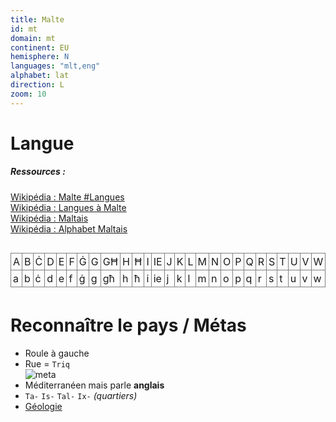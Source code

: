 ```yaml
---
title: Malte
id: mt
domain: mt
continent: EU
hemisphere: N
languages: "mlt,eng"
alphabet: lat
direction: L
zoom: 10
---
```


# Langue

##### Ressources :

[Wikipédia : Malte #Langues](https://fr.wikipedia.org/wiki/Malte#Langues)  
[Wikipédia : Langues à Malte](https://fr.wikipedia.org/wiki/Langues_%C3%A0_Malte)  
[Wikipédia : Maltais](https://fr.wikipedia.org/wiki/Maltais)  
[Wikipédia : Alphabet Maltais](https://fr.wikipedia.org/wiki/Alphabet_maltais)

<table style="overflow-x: auto; max-width: 100%; display: inline-block; margin-bottom: 5px;">
<tbody><tr>
<td>A</td>
<td>B</td>
<td>Ċ</td>
<td>D</td>
<td>E</td>
<td>F</td>
<td>Ġ</td>
<td>G</td>
<td>GĦ</td>
<td>H</td>
<td>Ħ</td>
<td>I</td>
<td>IE</td>
<td>J</td>
<td>K</td>
<td>L</td>
<td>M</td>
<td>N</td>
<td>O</td>
<td>P</td>
<td>Q</td>
<td>R</td>
<td>S</td>
<td>T</td>
<td>U</td>
<td>V</td>
<td>W</td>
<td>X</td>
<td>Z</td>
<td>Ż
</td></tr>
<tr>
<td>a</td>
<td>b</td>
<td>ċ</td>
<td>d</td>
<td>e</td>
<td>f</td>
<td>ġ</td>
<td>g</td>
<td>għ</td>
<td>h</td>
<td>ħ</td>
<td>i</td>
<td>ie</td>
<td>j</td>
<td>k</td>
<td>l</td>
<td>m</td>
<td>n</td>
<td>o</td>
<td>p</td>
<td>q</td>
<td>r</td>
<td>s</td>
<td>t</td>
<td>u</td>
<td>v</td>
<td>w</td>
<td>x</td>
<td>z</td>
<td>ż
</td></tr></tbody></table>

<style>
table {
  border-collapse: collapse;
}

td {
  padding: 3px;
  border: 1px solid grey
}

</style>

<br/>

# Reconnaître le pays / Métas

- Roule à gauche
- Rue = `Triq`  
  ![meta](/images/mt_geoguessr.png)
- Méditerranéen mais parle **anglais**
- `Ta-` `Is-` `Tal-` `Ix-` *(quartiers)*
- [Géologie](https://fr.wikipedia.org/wiki/G%C3%A9ologie_de_Malte)
